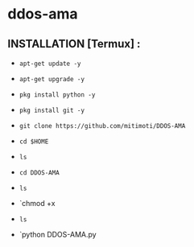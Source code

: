 # ddos-ama

## INSTALLATION [Termux] :

* `apt-get update -y`

* `apt-get upgrade -y`

* `pkg install python -y`

* `pkg install git -y`

* `git clone https://github.com/mitimoti/DDOS-AMA`

* `cd $HOME`

* `ls`

* `cd DDOS-AMA`

* `ls`

* `chmod +x 
 
* `ls`

* `python DDOS-AMA.py

